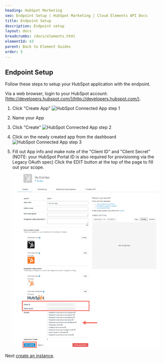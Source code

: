 ```yaml
---
heading: HubSpot Marketing
seo: Endpoint Setup | HubSpot Marketing | Cloud Elements API Docs
title: Endpoint Setup
description: Endpoint setup
layout: docs
breadcrumbs: /docs/elements.html
elementId: 43
parent: Back to Element Guides
order: 5
---
```


## Endpoint Setup

Follow these steps to setup your HubSpot application with the endpoint.

Via a web browser, login to your HubSpot account:
[http://developers.hubspot.com/](http://developers.hubspot.com/).

1. Click "Create App"
![HubSpot Connected App step 1](http://cloud-elements.com/wp-content/uploads/2016/01/HubSpotAPI1.png)

2. Name your App

3. Click "Create"
![HubSpot Connected App step 2](http://cloud-elements.com/wp-content/uploads/2016/01/HubSpotAPI2.png)

4. Click on the newly created app from the dashboard
![HubSpot Connected App step 3](http://cloud-elements.com/wp-content/uploads/2016/01/HubSpotAPI3.png)

5. Fill out App info and make note of the "Client ID" and "Client Secret" (NOTE: your HubSpot Portal ID is also required for provisioning via the Legacy OAuth spec)
Click the EDIT button at the top of the page to fill out your scope.
![HubSpot Connected App step 4](img/hubspot-connected-app.png)

Next [create an instance](hubspot-create-instance.html).
